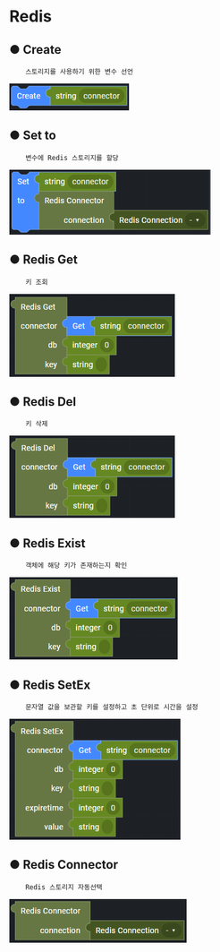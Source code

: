 # Redis

## ● Create

        스토리지를 사용하기 위한 변수 선언

![](../../img/assets/image%20%28244%29.png)

## ● Set to

        변수에 Redis 스토리지를 할당

![](../../img/assets/image%20%28286%29.png)

## ● Redis Get

        키 조회

![](../../img/assets/image%20%28307%29.png)

## ● Redis Del

        키 삭제

![](../../img/assets/image%20%28268%29.png)

## ● Redis Exist

        객체에 해당 키가 존재하는지 확인

![](../../img/assets/image%20%28280%29.png)

## ● Redis SetEx

        문자열 값을 보관할 키를 설정하고 초 단위로 시간을 설정

![](../../img/assets/image%20%28318%29.png)

## ● Redis Connector

        Redis 스토리지 자동선택

![](../../img/assets/image%20%28308%29.png)
